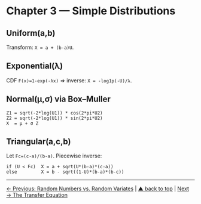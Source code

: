 # Chapter 3 — Simple Distributions

## Uniform(a,b)
Transform: `X = a + (b-a)U`.

## Exponential(λ)
CDF `F(x)=1-exp(-λx)` ⇒ inverse: `X = -log1p(-U)/λ`.

## Normal(μ,σ) via Box–Muller
```
Z1 = sqrt(-2*log(U1)) * cos(2*pi*U2)
Z2 = sqrt(-2*log(U1)) * sin(2*pi*U2)
X  = μ + σ Z
```

## Triangular(a,c,b)
Let `Fc=(c-a)/(b-a)`. Piecewise inverse:
```
if (U < Fc)  X = a + sqrt(U*(b-a)*(c-a))
else         X = b - sqrt((1-U)*(b-a)*(b-c))
```
---
[← Previous: Random Numbers vs. Random Variates](chapter02_random-variates.md) | [▲ back to top](../#table-of-contents) | [Next → The Transfer Equation](chapter04_transfer-equation.md)
